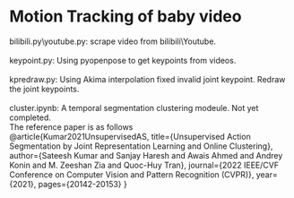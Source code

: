 # Motion Tracking of baby video
bilibili.py\youtube.py: scrape video from bilibili\Youtube. <br><br>
keypoint.py: Using pyopenpose to get keypoints from videos. <br><br>
kpredraw.py: Using Akima interpolation fixed invalid joint keypoint. Redraw the joint keypoints.<br><br>
cluster.ipynb: A temporal segmentation clustering modeule. Not yet completed. <br>
The reference paper is as follows<br>
@article{Kumar2021UnsupervisedAS,
  title={Unsupervised Action Segmentation by Joint Representation Learning and Online Clustering},
  author={Sateesh Kumar and Sanjay Haresh and Awais Ahmed and Andrey Konin and M. Zeeshan Zia and Quoc-Huy Tran},
  journal={2022 IEEE/CVF Conference on Computer Vision and Pattern Recognition (CVPR)},
  year={2021},
  pages={20142-20153}
}
